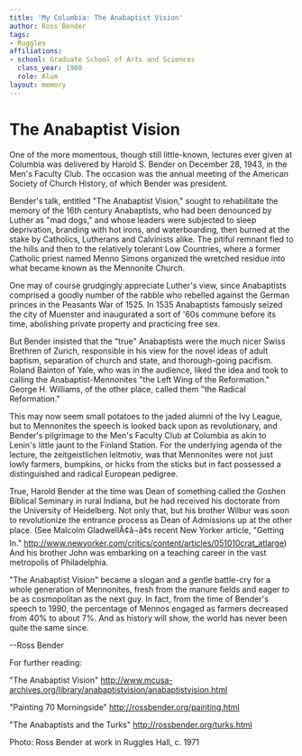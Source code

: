 ```yaml
---
title: 'My Columbia: The Anabaptist Vision'
author: Ross Bender
tags:
- Ruggles
affiliations:
- school: Graduate School of Arts and Sciences
  class_year: 1980
  role: Alum
layout: memory
---
```


# The Anabaptist Vision

One of the more momentous, though still little-known, lectures ever given at Columbia was delivered by Harold S. Bender on December 28, 1943, in the Men's Faculty Club. The occasion was the annual meeting of the American Society of Church History, of which Bender was president.

Bender's talk, entitled "The Anabaptist Vision," sought to rehabilitate the memory of the 16th century Anabaptists, who had been denounced by Luther as "mad dogs," and whose leaders were subjected to sleep deprivation, branding with hot irons, and waterboarding, then burned at the stake by Catholics, Lutherans and Calvinists alike. The pitiful remnant fled to the hills and then to the relatively tolerant Low Countries, where a former Catholic priest named Menno Simons organized the wretched residue into what became known as the Mennonite Church.

One may of course grudgingly appreciate Luther's view, since Anabaptists comprised a goodly number of the rabble who rebelled against the German princes in the Peasants War of 1525. In 1535 Anabaptists famously seized the city of Muenster and inaugurated a sort of '60s commune before its time, abolishing private property and practicing free sex.

But Bender insisted that the "true" Anabaptists were the much nicer Swiss Brethren of Zurich, responsible in his view for the novel ideas of adult baptism, separation of church and state, and thorough-going pacifism. Roland Bainton of Yale, who was in the audience, liked the idea and took to calling the Anabaptist-Mennonites "the Left Wing of the Reformation." George H. Williams, of the other place, called them "the Radical Reformation."

This may now seem small potatoes to the jaded alumni of the Ivy League, but to Mennonites the speech is looked back upon as revolutionary, and Bender's pilgrimage to the Men's Faculty Club at Columbia as akin to Lenin's little jaunt to the Finland Station. For the underlying agenda of the lecture, the zeitgeistlichen leitmotiv, was that Mennonites were not just lowly farmers, bumpkins, or hicks from the sticks but in fact possessed a distinguished and radical European pedigree.

True, Harold Bender at the time was Dean of something called the Goshen Biblical Seminary in rural Indiana, but he had received his doctorate from the University of Heidelberg. Not only that, but his brother Wilbur was soon to revolutionize the entrance process as Dean of Admissions up at the other place. (See Malcolm GladwellÃ¢â¬â¢s recent New Yorker article, "Getting In." http://www.newyorker.com/critics/content/articles/051010crat_atlarge) And his brother John was embarking on a teaching career in the vast metropolis of Philadelphia.

"The Anabaptist Vision" became a slogan and a gentle battle-cry for a whole generation of Mennonites, fresh from the manure fields and eager to be as cosmopolitan as the next guy. In fact, from the time of Bender's speech to 1990, the percentage of Mennos engaged as farmers decreased from 40% to about 7%. And as history will show, the world has never been quite the same since.

--Ross Bender

For further reading:

"The Anabaptist Vision" http://www.mcusa-archives.org/library/anabaptistvision/anabaptistvision.html

"Painting 70 Morningside"  http://rossbender.org/painting.html

"The Anabaptists and the Turks" http://rossbender.org/turks.html

Photo: Ross Bender at work in Ruggles Hall, c. 1971
